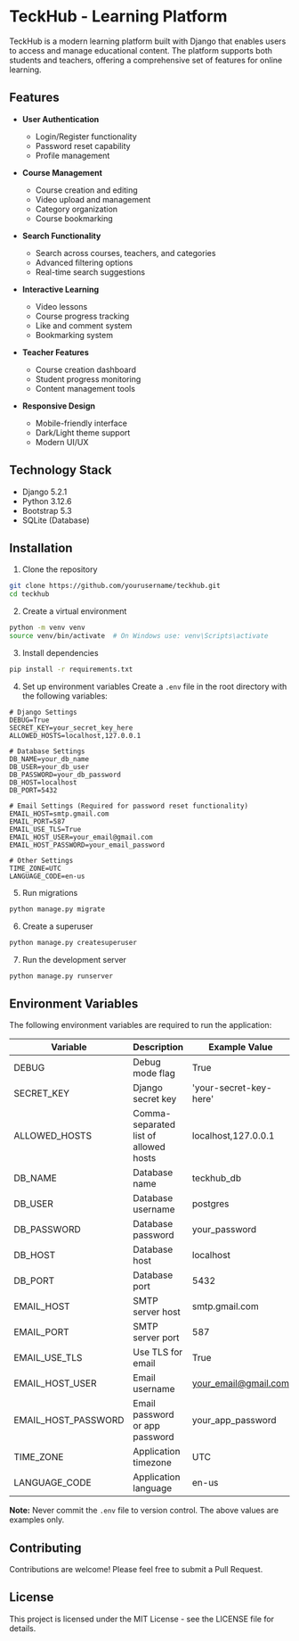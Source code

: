 # TeckHub - Learning Platform

TeckHub is a modern learning platform built with Django that enables users to access and manage educational content. The platform supports both students and teachers, offering a comprehensive set of features for online learning.

## Features

- **User Authentication**
  - Login/Register functionality
  - Password reset capability
  - Profile management

- **Course Management**
  - Course creation and editing
  - Video upload and management
  - Category organization
  - Course bookmarking

- **Search Functionality**
  - Search across courses, teachers, and categories
  - Advanced filtering options
  - Real-time search suggestions

- **Interactive Learning**
  - Video lessons
  - Course progress tracking
  - Like and comment system
  - Bookmarking system

- **Teacher Features**
  - Course creation dashboard
  - Student progress monitoring
  - Content management tools

- **Responsive Design**
  - Mobile-friendly interface
  - Dark/Light theme support
  - Modern UI/UX

## Technology Stack

- Django 5.2.1
- Python 3.12.6
- Bootstrap 5.3
- SQLite (Database)

## Installation

1. Clone the repository
```bash
git clone https://github.com/yourusername/teckhub.git
cd teckhub
```

2. Create a virtual environment
```bash
python -m venv venv
source venv/bin/activate  # On Windows use: venv\Scripts\activate
```

3. Install dependencies
```bash
pip install -r requirements.txt
```

4. Set up environment variables
Create a `.env` file in the root directory with the following variables:
```
# Django Settings
DEBUG=True
SECRET_KEY=your_secret_key_here
ALLOWED_HOSTS=localhost,127.0.0.1

# Database Settings
DB_NAME=your_db_name
DB_USER=your_db_user
DB_PASSWORD=your_db_password
DB_HOST=localhost
DB_PORT=5432

# Email Settings (Required for password reset functionality)
EMAIL_HOST=smtp.gmail.com
EMAIL_PORT=587
EMAIL_USE_TLS=True
EMAIL_HOST_USER=your_email@gmail.com
EMAIL_HOST_PASSWORD=your_email_password

# Other Settings
TIME_ZONE=UTC
LANGUAGE_CODE=en-us
```

5. Run migrations
```bash
python manage.py migrate
```

6. Create a superuser
```bash
python manage.py createsuperuser
```

7. Run the development server
```bash
python manage.py runserver
```

## Environment Variables

The following environment variables are required to run the application:

| Variable | Description | Example Value |
|----------|-------------|---------------|
| DEBUG | Debug mode flag | True |
| SECRET_KEY | Django secret key | 'your-secret-key-here' |
| ALLOWED_HOSTS | Comma-separated list of allowed hosts | localhost,127.0.0.1 |
| DB_NAME | Database name | teckhub_db |
| DB_USER | Database username | postgres |
| DB_PASSWORD | Database password | your_password |
| DB_HOST | Database host | localhost |
| DB_PORT | Database port | 5432 |
| EMAIL_HOST | SMTP server host | smtp.gmail.com |
| EMAIL_PORT | SMTP server port | 587 |
| EMAIL_USE_TLS | Use TLS for email | True |
| EMAIL_HOST_USER | Email username | your_email@gmail.com |
| EMAIL_HOST_PASSWORD | Email password or app password | your_app_password |
| TIME_ZONE | Application timezone | UTC |
| LANGUAGE_CODE | Application language | en-us |

**Note:** Never commit the `.env` file to version control. The above values are examples only.

## Contributing

Contributions are welcome! Please feel free to submit a Pull Request.

## License

This project is licensed under the MIT License - see the LICENSE file for details. 